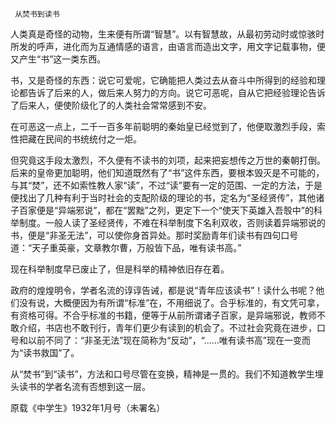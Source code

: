      从焚书到读书 

   人类真是奇怪的动物，生来便有所谓“智慧”。以有智慧故，从最初劳动时或惊骇时所发的呼声，进化而为互通情感的语言，由语言而造出文字，用文字记载事物，便又产生“书”这一类东西。 

   书，又是奇怪的东西：说它可爱呢，它确能把人类过去从奋斗中所得到的经验和理论都告诉了后来的人，做后来人努力的方向。说它可恶呢，自从它把经验理论告诉了后来人，便使阶级化了的人类社会常常感到不安。 

   在可恶这一点上，二千一百多年前聪明的秦始皇已经觉到了，他便取激烈手段，索性把藏在民间的书统统付之一炬。 

   但究竟这手段太激烈，不久便有不读书的刘项，起来把妄想传之万世的秦朝打倒。后来的皇帝更加聪明，他们知道既然有了“书”这件东西，要根本毁灭是不可能的，与其“焚”，还不如索性教人家“读”，不过“读”要有一定的范围、一定的方法，于是便找出了几种有利于当时社会的支配阶级的理论的书，定名为“圣经贤传”，其他诸子百家便是“异端邪说”，都在“罢黜”之列，更定下一个“使天下英雄入吾彀中”的科举制度。一般人读了圣经贤传，不难在科举制度下名利双收，否则读着异端邪说的书，便是“非圣无法”，可以使你身首异处。那时奖励青年们读书有四句口号道：“天子重英豪，文章教尔曹，万般皆下品，唯有读书高。” 

   现在科举制度早已废止了，但是科举的精神依旧存在着。 

   政府的煌煌明令，学者名流的谆谆告诫，都是说“青年应该读书”！读什么书呢？他们没有说，大概便因为有所谓“标准”在，不用细说了。合乎标准的，有文凭可拿，有资格可得。不合乎标准的书籍，便等于从前所谓诸子百家，是异端邪说，教师不敢介绍，书店也不敢刊行，青年们更少有读到的机会了。不过社会究竟在进步，口号和以前不同了：“非圣无法”现在简称为“反动”，“……唯有读书高”现在一变而为“读书救国”了。 

   从“焚书”到“读书”，方法和口号尽管在变换，精神是一贯的。我们不知道教学生埋头读书的学者名流有否想到这一层。 

   原载《中学生》1932年1月号（未署名） 

